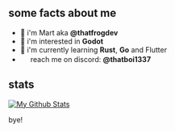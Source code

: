 ## some facts about me
- 👋 i'm Mart aka **@thatfrogdev**
- 👀 i'm interested in **Godot**
- 🌱 i'm currently learning **Rust**, **Go** and Flutter
- <img src="https://user-images.githubusercontent.com/93423789/200128352-6d0a395f-e335-4417-a0b0-f460b0c9da56.png" width="16" height="16"> reach me on discord: **@thatboi1337**

## stats
<a href="http://www.github.com/ThatFrogDev"><img src="https://github-readme-stats.vercel.app/api?username=ThatFrogDev&show_icons=true&count_private=true&theme=radical" alt="My Github Stats" /></a>

bye!
